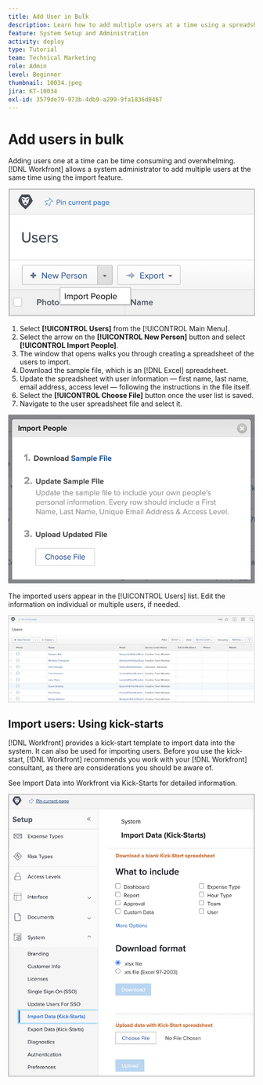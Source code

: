 ```yaml
---
title: Add User in Bulk
description: Learn how to add multiple users at a time using a spreadsheet for a kick-start template.
feature: System Setup and Administration
activity: deploy
type: Tutorial
team: Technical Marketing
role: Admin
level: Beginner
thumbnail: 10034.jpeg
jira: KT-10034
exl-id: 3579de79-973b-4db9-a299-9fa1836d0467
---
```

# Add users in bulk

Adding users one at a time can be time consuming and overwhelming. [!DNL Workfront] allows a system administrator to add multiple users at the same time using the import feature.

![[!UICONTROL Import People] menu option](assets/admin-fund-adding-users-5.png)

1. Select **[!UICONTROL Users]** from the [!UICONTROL Main Menu].
1. Select the arrow on the **[!UICONTROL New Person]** button and select **[!UICONTROL Import People]**.
1. The window that opens walks you through creating a spreadsheet of the users to import.
1. Download the sample file, which is an [!DNL Excel] spreadsheet.
1. Update the spreadsheet with user information — first name, last name, email address, access level — following the instructions in the file itself.
1. Select the **[!UICONTROL Choose File]** button once the user list is saved.
1. Navigate to the user spreadsheet file and select it.

![Import People window](assets/admin-fund-adding-users-6.png)

The imported users appear in the [!UICONTROL Users] list. Edit the information on individual or multiple users, if needed.

![Users list](assets/admin-fund-adding-users-7.png)

## Import users: Using kick-starts

[!DNL Workfront] provides a kick-start template to import data into the system. It can also be used for importing users. Before you use the kick-start, [!DNL Workfront] recommends you work with your [!DNL Workfront] consultant, as there are considerations you should be aware of.

<!---
paragraph below needs URL to article
--->

See Import Data into Workfront via Kick-Starts for detailed information.

![[!UICONTROL Import Data] ([!UICONTROL Kick-Starts]) window in [!UICONTROL Setup] area](assets/admin-fund-adding-users-8.png)

<!--
Learn more URLs
Import users
Import data into Workfront via Kick-Starts
-->
